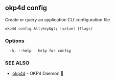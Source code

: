 ## okp4d config

Create or query an application CLI configuration file

```
okp4d config &lt;key&gt; [value] [flags]
```

### Options

```
  -h, --help   help for config
```

### SEE ALSO

* [okp4d](okp4d.md)	 - OKP4 Daemon 👹
